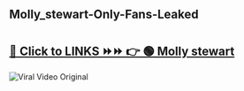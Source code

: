 
 ## Molly_stewart-Only-Fans-Leaked

# <h2><a href="https://clipsfans.com/Molly_stewart&ref=git">🔗 Click to LINKS ⏩⏩ 👉 🟢 Molly stewart </a></h2>

<a href="https://clipsfans.com/Molly_stewart&ref=git" rel="nofollow" data-target="animated-image.originalLink"><img src="https://i.ibb.co.com/xMMVF88/686577567.gif" alt="Viral Video Original" style="max-width: 100%; display: inline-block;" data-target="animated-image.originalImage"></a>
